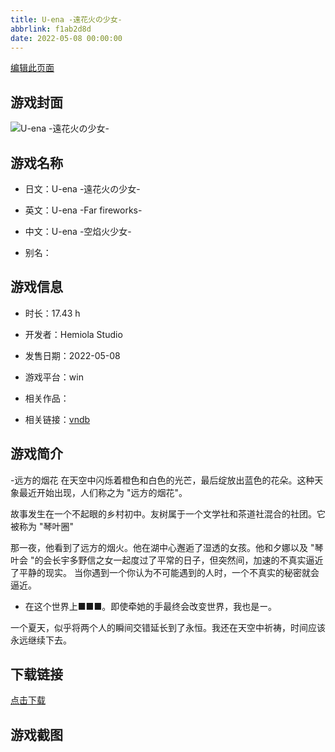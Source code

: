 ```yaml
---
title: U-ena -遠花火の少女-
abbrlink: f1ab2d8d
date: 2022-05-08 00:00:00
---
```

[编辑此页面](https://github.com/ACG-3/ADV3-source/blob/main/source/_posts/games/U-ena%20-%E9%81%A0%E8%8A%B1%E7%81%AB%E3%81%AE%E5%B0%91%E5%A5%B3-.md)

## 游戏封面

![U-ena -遠花火の少女-](https://pan.timero.xyz/d/onedrive/img_lib_001/U-ena%20-%E9%81%A0%E8%8A%B1%E7%81%AB%E3%81%AE%E5%B0%91%E5%A5%B3-_cover.avif)


## 游戏名称

- 日文：U-ena -遠花火の少女-
- 英文：U-ena -Far fireworks-
- 中文：U-ena -空焰火少女-

- 别名：


## 游戏信息

- 时长：17.43 h
- 开发者：Hemiola Studio
- 发售日期：2022-05-08
- 游戏平台：win
- 相关作品：

- 相关链接：[vndb](https://vndb.org/v30922)


## 游戏简介

-远方的烟花
在天空中闪烁着橙色和白色的光芒，最后绽放出蓝色的花朵。这种天象最近开始出现，人们称之为 "远方的烟花"。

故事发生在一个不起眼的乡村初中。友树属于一个文学社和茶道社混合的社团。它被称为 "琴叶圈"

那一夜，他看到了远方的烟火。他在湖中心邂逅了湿透的女孩。他和夕娜以及 "琴叶会 "的会长宇多野信之女一起度过了平常的日子，但突然间，加速的不真实逼近了平静的现实。 当你遇到一个你认为不可能遇到的人时，一个不真实的秘密就会逼近。

- 在这个世界上■■■。即使牵她的手最终会改变世界，我也是ー。

一个夏天，似乎将两个人的瞬间交错延长到了永恒。我还在天空中祈祷，时间应该永远继续下去。




## 下载链接

[点击下载](https://pan.timero.xyz/onedrive/adv_lib_001/U-ena%20-%E9%81%A0%E8%8A%B1%E7%81%AB%E3%81%AE%E5%B0%91%E5%A5%B3-)


## 游戏截图


